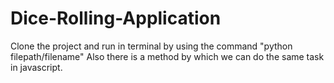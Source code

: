 # Dice-Rolling-Application
 Clone the project and run in terminal by using the command "python filepath/filename"
 Also there is a method by which we can do the same task in javascript.

